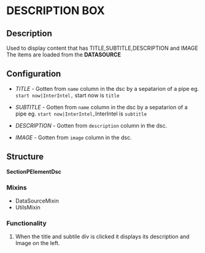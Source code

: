 # DESCRIPTION BOX

## Description
Used to display content that has TITLE,SUBTITLE,DESCRIPTION and IMAGE
The items are loaded from the **DATASOURCE**

## Configuration
- *TITLE* - Gotten from `name` column in the dsc by a sepatarion of a pipe eg. `start now|InterIntel,` start now is `title`

 - *SUBTITLE* -   Gotten from `name` column in the dsc by a sepatarion of a pipe eg. `start now|InterIntel,`InterIntel  is `subtitle`  

- *DESCRIPTION* -   Gotten from `description` column in the dsc.

- *IMAGE* -   Gotten from `image` column in the dsc.


                                                                                                                        



## Structure
**SectionPElementDsc**

### Mixins 
- DataSourceMixin
- UtilsMixin
   


### Functionality
1.	When the title and subtile div is clicked it displays its description and Image on the left.


